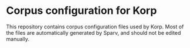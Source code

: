 # Corpus configuration for Korp

This repository contains corpus configuration files used by Korp. Most of the files are automatically generated by Sparv, and should not be edited manually.
